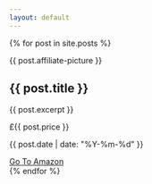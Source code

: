 ```yaml
---
layout: default
---
```

<section class="main-section">
  <div class="container">
    <div class="row row-cols-1 row-cols-lg-2 row-cols-xl-3">
      {% for post in site.posts %}
      <div class="col mb-4">
        <div class="card h-100">
          <p class="d-flex mx-auto card-image"> {{ post.affiliate-picture }} </p>
          <div class="card-body">
            <h2 class="card-title mb-0">{{ post.title }}</h2>
            <p class="card-text">{{ post.excerpt }}</p>
          </div>
          <div class="card-footer">
            <div class="d-flex align-items-end">
              <div class="card-footer-price-and-date">
                <p class="card-price">£{{ post.price }}</p>
                <p class="card-date">{{ post.date | date: "%Y-%m-%d" }}</p>
              </div>
              <a href="#" class="btn btn-primary ml-auto"><i class="fab fa-facebook-square"></i></a>
              <a href="{{ post.afflitate-link }}" class="btn btn-primary ml-2">Go To Amazon</a>
            </div>
          </div>
        </div>
      </div>
      {% endfor %}
    </div>
  </div>
</section>